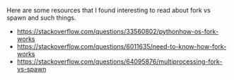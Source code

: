 Here are some resources that I found interesting to read about fork vs spawn and such things.

- https://stackoverflow.com/questions/33560802/pythonhow-os-fork-works
- https://stackoverflow.com/questions/6011635/need-to-know-how-fork-works
- https://stackoverflow.com/questions/64095876/multiprocessing-fork-vs-spawn
